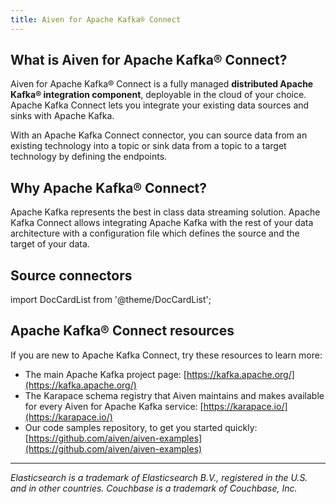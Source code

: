 ```yaml
---
title: Aiven for Apache Kafka® Connect
---
```


## What is Aiven for Apache Kafka® Connect?

Aiven for Apache Kafka® Connect is a fully managed **distributed Apache
Kafka® integration component**, deployable in the cloud of your choice.
Apache Kafka Connect lets you integrate your existing data sources and
sinks with Apache Kafka.

With an Apache Kafka Connect connector, you can source data from an
existing technology into a topic or sink data from a topic to a target
technology by defining the endpoints.

## Why Apache Kafka® Connect?

Apache Kafka represents the best in class data streaming solution.
Apache Kafka Connect allows integrating Apache Kafka with the rest of
your data architecture with a configuration file which defines the
source and the target of your data.

## Source connectors

import DocCardList from '@theme/DocCardList';

<DocCardList />

## Apache Kafka® Connect resources

If you are new to Apache Kafka Connect, try these resources to learn
more:

-   The main Apache Kafka project page: [https://kafka.apache.org/](https://kafka.apache.org/)
-   The Karapace schema registry that Aiven maintains and makes
    available for every Aiven for Apache Kafka service:
    [https://karapace.io/](https://karapace.io/)
-   Our code samples repository, to get you started quickly:
    [https://github.com/aiven/aiven-examples](https://github.com/aiven/aiven-examples)

------------------------------------------------------------------------

*Elasticsearch is a trademark of Elasticsearch B.V., registered in the
U.S. and in other countries.* *Couchbase is a trademark of Couchbase,
Inc.*
